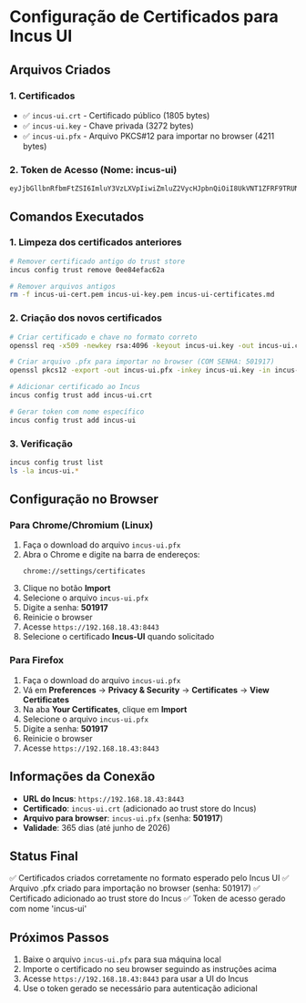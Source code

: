 # Configuração de Certificados para Incus UI

## Arquivos Criados

### 1. Certificados
- ✅ `incus-ui.crt` - Certificado público (1805 bytes)
- ✅ `incus-ui.key` - Chave privada (3272 bytes) 
- ✅ `incus-ui.pfx` - Arquivo PKCS#12 para importar no browser (4211 bytes)

### 2. Token de Acesso (Nome: incus-ui)
```
eyJjbGllbnRfbmFtZSI6ImluY3VzLXVpIiwiZmluZ2VycHJpbnQiOiI8UkVNT1ZFRF9TRUNSRVQifQ==
```

## Comandos Executados

### 1. Limpeza dos certificados anteriores
```bash
# Remover certificado antigo do trust store
incus config trust remove 0ee84efac62a

# Remover arquivos antigos
rm -f incus-ui-cert.pem incus-ui-key.pem incus-ui-certificates.md
```

### 2. Criação dos novos certificados
```bash
# Criar certificado e chave no formato correto
openssl req -x509 -newkey rsa:4096 -keyout incus-ui.key -out incus-ui.crt -days 365 -nodes -subj "/CN=incus-ui"

# Criar arquivo .pfx para importar no browser (COM SENHA: 501917)
openssl pkcs12 -export -out incus-ui.pfx -inkey incus-ui.key -in incus-ui.crt -passout pass:501917

# Adicionar certificado ao Incus
incus config trust add incus-ui.crt

# Gerar token com nome específico
incus config trust add incus-ui
```

### 3. Verificação
```bash
incus config trust list
ls -la incus-ui.*
```

## Configuração no Browser

### Para Chrome/Chromium (Linux)
1. Faça o download do arquivo `incus-ui.pfx`
2. Abra o Chrome e digite na barra de endereços:
   ```
   chrome://settings/certificates
   ```
3. Clique no botão **Import** 
4. Selecione o arquivo `incus-ui.pfx`
5. Digite a senha: **501917**
6. Reinicie o browser
7. Acesse `https://192.168.18.43:8443`
8. Selecione o certificado **Incus-UI** quando solicitado

### Para Firefox
1. Faça o download do arquivo `incus-ui.pfx`
2. Vá em **Preferences** → **Privacy & Security** → **Certificates** → **View Certificates**
3. Na aba **Your Certificates**, clique em **Import**
4. Selecione o arquivo `incus-ui.pfx`
5. Digite a senha: **501917**
6. Reinicie o browser
7. Acesse `https://192.168.18.43:8443`

## Informações da Conexão

- **URL do Incus**: `https://192.168.18.43:8443`
- **Certificado**: `incus-ui.crt` (adicionado ao trust store do Incus)
- **Arquivo para browser**: `incus-ui.pfx` (senha: **501917**)
- **Validade**: 365 dias (até junho de 2026)

## Status Final

✅ Certificados criados corretamente no formato esperado pelo Incus UI
✅ Arquivo .pfx criado para importação no browser (senha: 501917)
✅ Certificado adicionado ao trust store do Incus
✅ Token de acesso gerado com nome 'incus-ui'

## Próximos Passos

1. Baixe o arquivo `incus-ui.pfx` para sua máquina local
2. Importe o certificado no seu browser seguindo as instruções acima
3. Acesse `https://192.168.18.43:8443` para usar a UI do Incus
4. Use o token gerado se necessário para autenticação adicional

